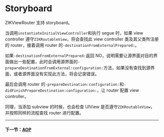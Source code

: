 # Storyboard

ZIKViewRouter 支持 storyboard。

当调用`instantiateInitialViewController`和执行 segue 时，如果 view controller 遵守`ZIKRoutableView`，将会查找此 view controller 类及其父类所注册的 router，接着调用 router 的`-destinationFromExternalPrepared:`。

如果`-destinationFromExternalPrepared:`返回 NO，说明需要让源界面对目的界面做出一些配置，此时会调用源界面的`-prepareDestinationFromExternal:configuration:`方法，如果没有查找到源界面，或者源界面没有实现此方法，将会记录错误。

最后会调用 router 的`-prepareDestination:configuration:`和`-didFinishPrepareDestination:configuration:`，让 router 配置 view controller。

同理，当添加 subview 的时候，也会检查 UIView 是否遵守`ZIKRoutableView`，并按照同样的流程查找 router 进行配置。

---
#### 下一节：[AOP](AOP.md)